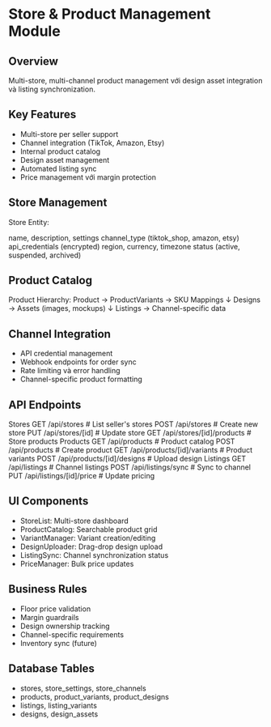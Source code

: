 # Store & Product Management Module

## Overview
Multi-store, multi-channel product management với design asset integration và listing synchronization.

## Key Features
- Multi-store per seller support
- Channel integration (TikTok, Amazon, Etsy)
- Internal product catalog
- Design asset management
- Automated listing sync
- Price management với margin protection

## Store Management
Store Entity:

name, description, settings
channel_type (tiktok_shop, amazon, etsy)
api_credentials (encrypted)
region, currency, timezone
status (active, suspended, archived)


## Product Catalog
Product Hierarchy:
Product → ProductVariants → SKU Mappings
↓
Designs → Assets (images, mockups)
↓
Listings → Channel-specific data

## Channel Integration
- API credential management
- Webhook endpoints for order sync
- Rate limiting và error handling
- Channel-specific product formatting

## API Endpoints
Stores
GET    /api/stores                    # List seller's stores
POST   /api/stores                    # Create new store
PUT    /api/stores/[id]              # Update store
GET    /api/stores/[id]/products     # Store products
Products
GET    /api/products                 # Product catalog
POST   /api/products                 # Create product
GET    /api/products/[id]/variants   # Product variants
POST   /api/products/[id]/designs    # Upload design
Listings
GET    /api/listings                 # Channel listings
POST   /api/listings/sync           # Sync to channel
PUT    /api/listings/[id]/price     # Update pricing

## UI Components
- StoreList: Multi-store dashboard
- ProductCatalog: Searchable product grid
- VariantManager: Variant creation/editing
- DesignUploader: Drag-drop design upload
- ListingSync: Channel synchronization status
- PriceManager: Bulk price updates

## Business Rules
- Floor price validation
- Margin guardrails
- Design ownership tracking
- Channel-specific requirements
- Inventory sync (future)

## Database Tables
- stores, store_settings, store_channels
- products, product_variants, product_designs
- listings, listing_variants
- designs, design_assets